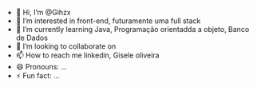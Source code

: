 - 👋 Hi, I’m @Gihzx
- 👀 I’m interested in front-end, futuramente uma full stack
- 🌱 I’m currently learning Java, Programação orientadda a objeto, Banco de Dados 
- 💞️ I’m looking to collaborate on 
- 📫 How to reach me linkedin, Gisele oliveira
- 😄 Pronouns: ...
- ⚡ Fun fact: ...

<!---
Gihzx/Gihzx is a ✨ special ✨ repository because its `README.md` (this file) appears on your GitHub profile.
You can click the Preview link to take a look at your changes.
--->
